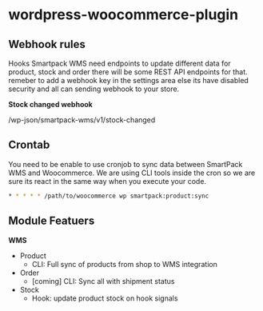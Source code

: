 # wordpress-woocommerce-plugin

## Webhook rules
Hooks Smartpack WMS need endpoints to update different data for product, stock and order there will be some REST API endpoints for that. remeber to add a webhook key in the settings area else its have disabled security and all can sending webhook to your store. 

**Stock changed webhook**

/wp-json/smartpack-wms/v1/stock-changed


## Crontab
You need to be enable to use cronjob to sync data between SmartPack WMS and Woocommerce. We are using CLI tools inside the cron so we are sure its react in the same way when you execute your code.

``` bash
* * * * * /path/to/woocommerce wp smartpack:product:sync
```

## Module Featuers
**WMS**

- Product
  - CLI: Full sync of products from shop to WMS integration
- Order
  - [coming] CLI: Sync all with shipment status
- Stock
  - Hook: update product stock on hook signals